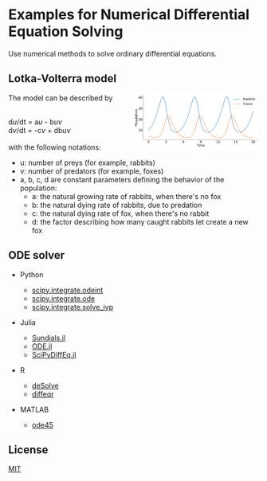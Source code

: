 # Examples for Numerical Differential Equation Solving

Use numerical methods to solve ordinary differential equations.

## Lotka-Volterra model

<img align="right" src="./population.png" width=50%>
The model can be described by<br><br>

d*u*/dt = a*u* - b*u*_v_<br>
d*v*/dt = -c*v* + db*u*_v_<br>
<br>
with the following notations:

- u: number of preys (for example, rabbits)
- v: number of predators (for example, foxes)
- a, b, c, d are constant parameters defining the behavior of the population:
  - a: the natural growing rate of rabbits, when there's no fox
  - b: the natural dying rate of rabbits, due to predation
  - c: the natural dying rate of fox, when there's no rabbit
  - d: the factor describing how many caught rabbits let create a new fox

## ODE solver

- Python

  - [scipy.integrate.odeint](https://docs.scipy.org/doc/scipy/reference/generated/scipy.integrate.odeint.html)
  - [scipy.integrate.ode](https://docs.scipy.org/doc/scipy/reference/generated/scipy.integrate.ode.html)
  - [scipy.integrate.solve_ivp](https://docs.scipy.org/doc/scipy/reference/generated/scipy.integrate.solve_ivp.html)

- Julia

  - [Sundials.jl](https://github.com/JuliaDiffEq/Sundials.jl)
  - [ODE.jl](https://github.com/JuliaDiffEq/ODE.jl)
  - [SciPyDiffEq.jl](https://github.com/JuliaDiffEq/SciPyDiffEq.jl)

- R
  - [deSolve](https://cran.r-project.org/web/packages/deSolve/index.html)
  - [diffeqr](https://github.com/JuliaDiffEq/diffeqr)
- MATLAB
  - [ode45](https://jp.mathworks.com/help/matlab/ref/ode45.html?lang=en)

## License

[MIT](/LICENSE)
